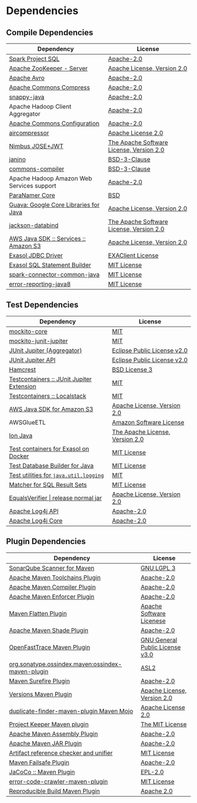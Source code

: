 <!-- @formatter:off -->
# Dependencies

## Compile Dependencies

| Dependency                                  | License                                       |
| ------------------------------------------- | --------------------------------------------- |
| [Spark Project SQL][0]                      | [Apache-2.0][1]                               |
| [Apache ZooKeeper - Server][2]              | [Apache License, Version 2.0][3]              |
| [Apache Avro][4]                            | [Apache-2.0][3]                               |
| [Apache Commons Compress][5]                | [Apache-2.0][3]                               |
| [snappy-java][6]                            | [Apache-2.0][7]                               |
| Apache Hadoop Client Aggregator             | [Apache-2.0][3]                               |
| [Apache Commons Configuration][8]           | [Apache-2.0][3]                               |
| [aircompressor][9]                          | [Apache License 2.0][7]                       |
| [Nimbus JOSE+JWT][10]                       | [The Apache Software License, Version 2.0][3] |
| [janino][11]                                | [BSD-3-Clause][12]                            |
| [commons-compiler][13]                      | [BSD-3-Clause][12]                            |
| Apache Hadoop Amazon Web Services support   | [Apache-2.0][3]                               |
| [ParaNamer Core][14]                        | [BSD][15]                                     |
| [Guava: Google Core Libraries for Java][16] | [Apache License, Version 2.0][17]             |
| [jackson-databind][18]                      | [The Apache Software License, Version 2.0][3] |
| [AWS Java SDK :: Services :: Amazon S3][19] | [Apache License, Version 2.0][20]             |
| [Exasol JDBC Driver][21]                    | [EXAClient License][22]                       |
| [Exasol SQL Statement Builder][23]          | [MIT License][24]                             |
| [spark-connector-common-java][25]           | [MIT License][26]                             |
| [error-reporting-java8][27]                 | [MIT License][28]                             |

## Test Dependencies

| Dependency                                      | License                              |
| ----------------------------------------------- | ------------------------------------ |
| [mockito-core][29]                              | [MIT][30]                            |
| [mockito-junit-jupiter][29]                     | [MIT][30]                            |
| [JUnit Jupiter (Aggregator)][31]                | [Eclipse Public License v2.0][32]    |
| [JUnit Jupiter API][31]                         | [Eclipse Public License v2.0][32]    |
| [Hamcrest][33]                                  | [BSD License 3][34]                  |
| [Testcontainers :: JUnit Jupiter Extension][35] | [MIT][36]                            |
| [Testcontainers :: Localstack][35]              | [MIT][36]                            |
| [AWS Java SDK for Amazon S3][19]                | [Apache License, Version 2.0][20]    |
| AWSGlueETL                                      | [Amazon Software License][37]        |
| [Ion Java][38]                                  | [The Apache License, Version 2.0][3] |
| [Test containers for Exasol on Docker][39]      | [MIT License][40]                    |
| [Test Database Builder for Java][41]            | [MIT License][42]                    |
| [Test utilities for `java.util.logging`][43]    | [MIT][30]                            |
| [Matcher for SQL Result Sets][44]               | [MIT License][45]                    |
| [EqualsVerifier \| release normal jar][46]      | [Apache License, Version 2.0][3]     |
| [Apache Log4j API][47]                          | [Apache-2.0][3]                      |
| [Apache Log4j Core][48]                         | [Apache-2.0][3]                      |

## Plugin Dependencies

| Dependency                                              | License                               |
| ------------------------------------------------------- | ------------------------------------- |
| [SonarQube Scanner for Maven][49]                       | [GNU LGPL 3][50]                      |
| [Apache Maven Toolchains Plugin][51]                    | [Apache-2.0][3]                       |
| [Apache Maven Compiler Plugin][52]                      | [Apache-2.0][3]                       |
| [Apache Maven Enforcer Plugin][53]                      | [Apache-2.0][3]                       |
| [Maven Flatten Plugin][54]                              | [Apache Software Licenese][3]         |
| [Apache Maven Shade Plugin][55]                         | [Apache-2.0][3]                       |
| [OpenFastTrace Maven Plugin][56]                        | [GNU General Public License v3.0][57] |
| [org.sonatype.ossindex.maven:ossindex-maven-plugin][58] | [ASL2][17]                            |
| [Maven Surefire Plugin][59]                             | [Apache-2.0][3]                       |
| [Versions Maven Plugin][60]                             | [Apache License, Version 2.0][3]      |
| [duplicate-finder-maven-plugin Maven Mojo][61]          | [Apache License 2.0][1]               |
| [Project Keeper Maven plugin][62]                       | [The MIT License][63]                 |
| [Apache Maven Assembly Plugin][64]                      | [Apache-2.0][3]                       |
| [Apache Maven JAR Plugin][65]                           | [Apache-2.0][3]                       |
| [Artifact reference checker and unifier][66]            | [MIT License][67]                     |
| [Maven Failsafe Plugin][68]                             | [Apache-2.0][3]                       |
| [JaCoCo :: Maven Plugin][69]                            | [EPL-2.0][70]                         |
| [error-code-crawler-maven-plugin][71]                   | [MIT License][72]                     |
| [Reproducible Build Maven Plugin][73]                   | [Apache 2.0][17]                      |

[0]: https://spark.apache.org/
[1]: http://www.apache.org/licenses/LICENSE-2.0.html
[2]: http://zookeeper.apache.org/zookeeper
[3]: https://www.apache.org/licenses/LICENSE-2.0.txt
[4]: https://avro.apache.org
[5]: https://commons.apache.org/proper/commons-compress/
[6]: https://github.com/xerial/snappy-java
[7]: https://www.apache.org/licenses/LICENSE-2.0.html
[8]: https://commons.apache.org/proper/commons-configuration/
[9]: https://github.com/airlift/aircompressor
[10]: https://bitbucket.org/connect2id/nimbus-jose-jwt
[11]: http://janino-compiler.github.io/janino/
[12]: https://spdx.org/licenses/BSD-3-Clause.html
[13]: http://janino-compiler.github.io/commons-compiler/
[14]: https://github.com/paul-hammant/paranamer/paranamer
[15]: LICENSE.txt
[16]: https://github.com/google/guava
[17]: http://www.apache.org/licenses/LICENSE-2.0.txt
[18]: https://github.com/FasterXML/jackson
[19]: https://aws.amazon.com/sdkforjava
[20]: https://aws.amazon.com/apache2.0
[21]: http://www.exasol.com/
[22]: https://repo1.maven.org/maven2/com/exasol/exasol-jdbc/24.1.0/exasol-jdbc-24.1.0-license.txt
[23]: https://github.com/exasol/sql-statement-builder/
[24]: https://github.com/exasol/sql-statement-builder/blob/main/LICENSE
[25]: https://github.com/exasol/spark-connector-common-java/
[26]: https://github.com/exasol/spark-connector-common-java/blob/main/LICENSE
[27]: https://github.com/exasol/error-reporting-java/
[28]: https://github.com/exasol/error-reporting-java/blob/main/LICENSE
[29]: https://github.com/mockito/mockito
[30]: https://opensource.org/licenses/MIT
[31]: https://junit.org/junit5/
[32]: https://www.eclipse.org/legal/epl-v20.html
[33]: http://hamcrest.org/JavaHamcrest/
[34]: http://opensource.org/licenses/BSD-3-Clause
[35]: https://java.testcontainers.org
[36]: http://opensource.org/licenses/MIT
[37]: http://aws.amazon.com/asl/
[38]: https://github.com/amazon-ion/ion-java/
[39]: https://github.com/exasol/exasol-testcontainers/
[40]: https://github.com/exasol/exasol-testcontainers/blob/main/LICENSE
[41]: https://github.com/exasol/test-db-builder-java/
[42]: https://github.com/exasol/test-db-builder-java/blob/main/LICENSE
[43]: https://github.com/exasol/java-util-logging-testing/
[44]: https://github.com/exasol/hamcrest-resultset-matcher/
[45]: https://github.com/exasol/hamcrest-resultset-matcher/blob/main/LICENSE
[46]: https://www.jqno.nl/equalsverifier
[47]: https://logging.apache.org/log4j/2.x/log4j/log4j-api/
[48]: https://logging.apache.org/log4j/2.x/log4j/log4j-core/
[49]: http://sonarsource.github.io/sonar-scanner-maven/
[50]: http://www.gnu.org/licenses/lgpl.txt
[51]: https://maven.apache.org/plugins/maven-toolchains-plugin/
[52]: https://maven.apache.org/plugins/maven-compiler-plugin/
[53]: https://maven.apache.org/enforcer/maven-enforcer-plugin/
[54]: https://www.mojohaus.org/flatten-maven-plugin/
[55]: https://maven.apache.org/plugins/maven-shade-plugin/
[56]: https://github.com/itsallcode/openfasttrace-maven-plugin
[57]: https://www.gnu.org/licenses/gpl-3.0.html
[58]: https://sonatype.github.io/ossindex-maven/maven-plugin/
[59]: https://maven.apache.org/surefire/maven-surefire-plugin/
[60]: https://www.mojohaus.org/versions/versions-maven-plugin/
[61]: https://basepom.github.io/duplicate-finder-maven-plugin
[62]: https://github.com/exasol/project-keeper/
[63]: https://github.com/exasol/project-keeper/blob/main/LICENSE
[64]: https://maven.apache.org/plugins/maven-assembly-plugin/
[65]: https://maven.apache.org/plugins/maven-jar-plugin/
[66]: https://github.com/exasol/artifact-reference-checker-maven-plugin/
[67]: https://github.com/exasol/artifact-reference-checker-maven-plugin/blob/main/LICENSE
[68]: https://maven.apache.org/surefire/maven-failsafe-plugin/
[69]: https://www.jacoco.org/jacoco/trunk/doc/maven.html
[70]: https://www.eclipse.org/legal/epl-2.0/
[71]: https://github.com/exasol/error-code-crawler-maven-plugin/
[72]: https://github.com/exasol/error-code-crawler-maven-plugin/blob/main/LICENSE
[73]: http://zlika.github.io/reproducible-build-maven-plugin

